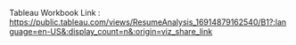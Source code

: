 Tableau Workbook Link :
https://public.tableau.com/views/ResumeAnalysis_16914879162540/B1?:language=en-US&:display_count=n&:origin=viz_share_link
